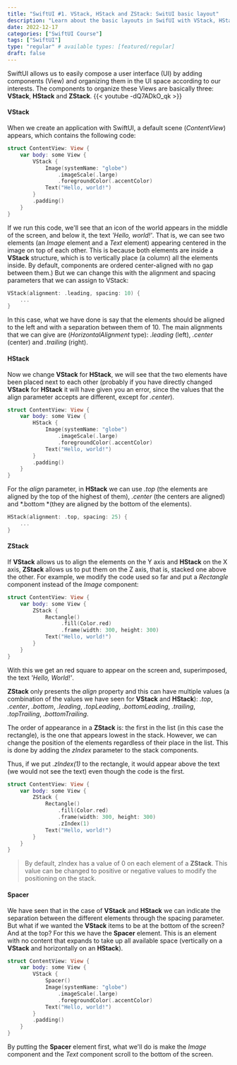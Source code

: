 ```yaml
---
title: "SwiftUI #1. VStack, HStack and ZStack: SwitUI basic layout"
description: "Learn about the basic layouts in SwifUI with VStack, HStack, ZStack and Spacer."
date: 2022-12-17
categories: ["SwiftUI Course"]
tags: ["SwiftUI"]
type: "regular" # available types: [featured/regular]
draft: false
---
```


SwiftUI allows us to easily compose a user interface (UI) by adding components (View) and organizing them in the UI space according to our interests.
The components to organize these Views are basically three: **VStack**, **HStack** and **ZStack**.
{{< youtube -dQ7ADkO_qk >}}

#### VStack
When we create an application with SwiftUI, a default scene (*ContentView*) appears, which contains the following code:
```swift
struct ContentView: View {
    var body: some View {
        VStack {
            Image(systemName: "globe")
                .imageScale(.large)
                .foregroundColor(.accentColor)
            Text("Hello, world!")
        }
        .padding()
    }
}
```
If we run this code, we'll see that an icon of the world appears in the middle of the screen, and below it, the text *'Hello, world!'*. That is, we can see two elements (an *Image* element and a *Text* element) appearing centered in the image on top of each other.
This is because both elements are inside a **VStack** structure, which is to vertically place (a column) all the elements inside.
By default, components are ordered center-aligned with no gap between them.) But we can change this with the alignment and spacing parameters that we can assign to VStack:

```swift
VStack(alignment: .leading, spacing: 10) {
    ...
}
```
In this case, what we have done is say that the elements should be aligned to the left and with a separation between them of 10.
The main alignments that we can give are (*HorizontalAlignment* type): *.leading* (left), *.center* (center) and *.trailing* (right).

#### HStack
Now we change **VStack** for **HStack**, we will see that the two elements have been placed next to each other (probably if you have directly changed **VStack** for **HStack** it will have given you an error, since the values that the align parameter accepts are different, except for *.center*).
```swift
struct ContentView: View {
    var body: some View {
        HStack {
            Image(systemName: "globe")
                .imageScale(.large)
                .foregroundColor(.accentColor)
            Text("Hello, world!")
        }
        .padding()
    }
}
```
For the *align* parameter, in **HStack** we can use *.top* (the elements are aligned by the top of the highest of them), *.center* (the centers are aligned) and *.bottom *(they are aligned by the bottom of the elements).
```swift
HStack(alignment: .top, spacing: 25) {  
    ...
}
```

#### ZStack
If **VStack** allows us to align the elements on the Y axis and **HStack** on the X axis, **ZStack** allows us to put them on the Z axis, that is, stacked one above the other.
For example, we modify the code used so far and put a *Rectangle* component instead of the *Image* component:

```swift
struct ContentView: View {
    var body: some View {
        ZStack {
            Rectangle()
                 .fill(Color.red)
                 .frame(width: 300, height: 300)
            Text("Hello, world!")
        }
    }
}
```

With this we get an red square to appear on the screen and, superimposed, the text *'Hello, World!'*.

**ZStack** only presents the *align* property and this can have multiple values (a combination of the values we have seen for **VStack** and **HStack**): *.top*, *.center*, *.bottom*, *.leading*, *.topLeading*, *.bottomLeading*, *.trailing*, *.topTrailing*, *.bottomTrailing*.

The order of appearance in a **ZStack** is: the first in the list (in this case the rectangle), is the one that appears lowest in the stack. However, we can change the position of the elements regardless of their place in the list. This is done by adding the *zIndex* parameter to the stack components.

Thus, if we put *.zIndex(1)* to the rectangle, it would appear above the text (we would not see the text) even though the code is the first.

```swift
struct ContentView: View {
    var body: some View {
        ZStack {
            Rectangle()
                .fill(Color.red)
                .frame(width: 300, height: 300)
                .zIndex(1)
            Text("Hello, world!")
        }
    }
}
```

> By default, zIndex has a value of 0 on each element of a **ZStack**. This value can be changed to positive or negative values to modify the positioning on the stack.
#### Spacer
We have seen that in the case of **VStack** and **HStack** we can indicate the separation between the different elements through the spacing parameter. But what if we wanted the **VStack** items to be at the bottom of the screen? And at the top?
For this we have the **Spacer** element. This is an element with no content that expands to take up all available space (vertically on a **VStack** and horizontally on an **HStack**).

```swift
struct ContentView: View {
    var body: some View {
        VStack {
            Spacer()
            Image(systemName: "globe")
                .imageScale(.large)
                .foregroundColor(.accentColor)
            Text("Hello, world!")
        }
        .padding()
    }
}
```
By putting the **Spacer** element first, what we'll do is make the *Image* component and the *Text* component scroll to the bottom of the screen.
